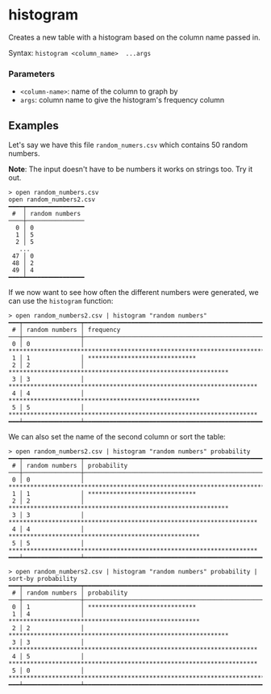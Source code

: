 # histogram

Creates a new table with a histogram based on the column name passed in.

Syntax: `histogram <column_name>  ...args`

### Parameters

* `<column-name>`: name of the column to graph by
* `args`: column name to give the histogram's frequency column

## Examples

Let's say we have this file `random_numers.csv` which contains 50 random numbers.

**Note**: The input doesn't have to be numbers it works on strings too. Try it out.

```shell
> open random_numbers.csv
open random_numbers2.csv
━━━━┯━━━━━━━━━━━━━━━━
 #  │ random numbers
────┼────────────────
  0 │ 0
  1 │ 5
  2 │ 5
   ...
 47 │ 0
 48 │ 2
 49 │ 4
━━━━┷━━━━━━━━━━━━━━━━
```

If we now want to see how often the different numbers were generated, we can use the `histogram` function:

```shell
> open random_numbers2.csv | histogram "random numbers"
━━━┯━━━━━━━━━━━━━━━━┯━━━━━━━━━━━━━━━━━━━━━━━━━━━━━━━━━━━━━━━━━━━━━━━━━━━━━━━━━━━━━━━━━━━━━━━━━━━━━━━━━━━━━━━━━━━━━━━━━━━━━━
 # │ random numbers │ frequency
───┼────────────────┼──────────────────────────────────────────────────────────────────────────────────────────────────────
 0 │ 0              │ ****************************************************************************************************
 1 │ 1              │ ******************************
 2 │ 2              │ *************************************************************
 3 │ 3              │ *********************************************************************
 4 │ 4              │ *****************************************************
 5 │ 5              │ *********************************************************************
━━━┷━━━━━━━━━━━━━━━━┷━━━━━━━━━━━━━━━━━━━━━━━━━━━━━━━━━━━━━━━━━━━━━━━━━━━━━━━━━━━━━━━━━━━━━━━━━━━━━━━━━━━━━━━━━━━━━━━━━━━━━━
```

We can also set the name of the second column or sort the table:

```shell
> open random_numbers2.csv | histogram "random numbers" probability
━━━┯━━━━━━━━━━━━━━━━┯━━━━━━━━━━━━━━━━━━━━━━━━━━━━━━━━━━━━━━━━━━━━━━━━━━━━━━━━━━━━━━━━━━━━━━━━━━━━━━━━━━━━━━━━━━━━━━━━━━━━━━
 # │ random numbers │ probability
───┼────────────────┼──────────────────────────────────────────────────────────────────────────────────────────────────────
 0 │ 0              │ ****************************************************************************************************
 1 │ 1              │ ******************************
 2 │ 2              │ *************************************************************
 3 │ 3              │ *********************************************************************
 4 │ 4              │ *****************************************************
 5 │ 5              │ *********************************************************************
━━━┷━━━━━━━━━━━━━━━━┷━━━━━━━━━━━━━━━━━━━━━━━━━━━━━━━━━━━━━━━━━━━━━━━━━━━━━━━━━━━━━━━━━━━━━━━━━━━━━━━━━━━━━━━━━━━━━━━━━━━━━━

```

```shell
> open random_numbers2.csv | histogram "random numbers" probability | sort-by probability
━━━┯━━━━━━━━━━━━━━━━┯━━━━━━━━━━━━━━━━━━━━━━━━━━━━━━━━━━━━━━━━━━━━━━━━━━━━━━━━━━━━━━━━━━━━━━━━━━━━━━━━━━━━━━━━━━━━━━━━━━━━━━
 # │ random numbers │ probability
───┼────────────────┼──────────────────────────────────────────────────────────────────────────────────────────────────────
 0 │ 1              │ ******************************
 1 │ 4              │ *****************************************************
 2 │ 2              │ *************************************************************
 3 │ 3              │ *********************************************************************
 4 │ 5              │ *********************************************************************
 5 │ 0              │ ****************************************************************************************************
━━━┷━━━━━━━━━━━━━━━━┷━━━━━━━━━━━━━━━━━━━━━━━━━━━━━━━━━━━━━━━━━━━━━━━━━━━━━━━━━━━━━━━━━━━━━━━━━━━━━━━━━━━━━━━━━━━━━━━━━━━━━━

```
